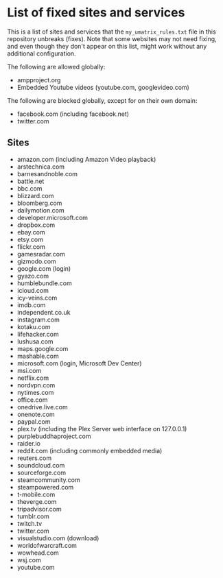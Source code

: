 # List of fixed sites and services
This is a list of sites and services that the `my_umatrix_rules.txt` file in this repository unbreaks (fixes). Note that some websites may not need fixing, and even though they don't appear on this list, might work without any additional configuration.

The following are allowed globally:
- ampproject.org
- Embedded Youtube videos (youtube.com, googlevideo.com)

The following are blocked globally, except for on their own domain:
- facebook.com (including facebook.net)
- twitter.com

## Sites
- amazon.com (including Amazon Video playback)
- arstechnica.com
- barnesandnoble.com
- battle.net
- bbc.com
- blizzard.com
- bloomberg.com
- dailymotion.com
- developer.microsoft.com
- dropbox.com
- ebay.com
- etsy.com
- flickr.com
- gamesradar.com
- gizmodo.com
- google.com (login)
- gyazo.com
- humblebundle.com
- icloud.com
- icy-veins.com
- imdb.com
- independent.co.uk
- instagram.com
- kotaku.com
- lifehacker.com
- lushusa.com
- maps.google.com
- mashable.com
- microsoft.com (login, Microsoft Dev Center)
- msi.com
- netflix.com
- nordvpn.com
- nytimes.com
- office.com
- onedrive.live.com
- onenote.com
- paypal.com
- plex.tv (including the Plex Server web interface on 127.0.0.1)
- purplebuddhaproject.com
- raider.io
- reddit.com (including commonly embedded media)
- reuters.com
- soundcloud.com
- sourceforge.com
- steamcommunity.com 
- steampowered.com
- t-mobile.com
- theverge.com
- tripadvisor.com
- tumblr.com
- twitch.tv
- twitter.com
- visualstudio.com (download)
- worldofwarcraft.com
- wowhead.com
- wsj.com
- youtube.com
